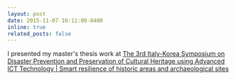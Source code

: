 ```yaml
---
layout: post
date: 2015-11-07 16:11:00-0400
inline: true
related_posts: false
---
```


I presented my master's thesis work at <a href="https://www.eventi.enea.it/tutti-gli-eventi-enea/3rd-italy-korea-symposium.html">The 3rd Italy-Korea Symposium on Disaster Prevention and Preservation of Cultural Heritage using Advanced ICT Technology | Smart resilience of historic areas and archaeological sites</a>
